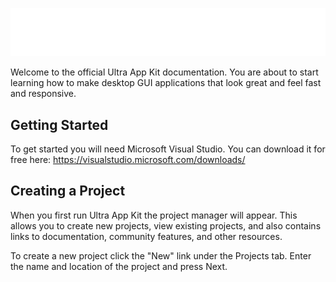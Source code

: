 
![dsf](https://raw.githubusercontent.com/Leadwerks/Documentation/master/Images/appkit_logo.png)

Welcome to the official Ultra App Kit documentation. You are about to start learning how to make desktop GUI applications that look great and feel fast and responsive.

## Getting Started ##

To get started you will need Microsoft Visual Studio. You can download it for free here:
https://visualstudio.microsoft.com/downloads/

## Creating a Project ##

When you first run Ultra App Kit the project manager will appear. This allows you to create new projects, view existing projects, and also contains links to documentation, community features, and other resources.

To create a new project click the "New" link under the Projects tab. Enter the name and location of the project and press Next.
